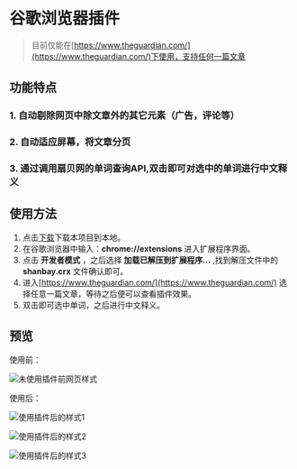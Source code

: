 # 谷歌浏览器插件
>目前仅能在[https://www.theguardian.com/](https://www.theguardian.com/)下使用，支持任何一篇文章

## 功能特点
### 1. 自动剔除网页中除文章外的其它元素（广告，评论等）
### 2. 自动适应屏幕，将文章分页
### 3. 通过调用扇贝网的单词查询API,双击即可对选中的单词进行中文释义

## 使用方法
1. 点击[下载](https://github.com/zhangzhao77/chrome-extension/archive/master.zip)下载本项目到本地。
2. 在谷歌浏览器中输入：__chrome://extensions__ 进入扩展程序界面。
3. 点击 __开发者模式__ ，之后选择 __加载已解压到扩展程序...__ ,找到解压文件中的 __shanbay.crx__ 文件确认即可。
4. 进入[https://www.theguardian.com/](https://www.theguardian.com/) 选择任意一篇文章，等待之后便可以查看插件效果。
5. 双击即可选中单词，之后进行中文释义。

## 预览
使用前：

![未使用插件前网页样式](https://github.com/zhangzhao77/chrome-extension/blob/master/imgs/before.png)

使用后：

![使用插件后的样式1](https://github.com/zhangzhao77/chrome-extension/blob/master/imgs/after1.png)

![使用插件后的样式2](https://github.com/zhangzhao77/chrome-extension/blob/master/imgs/after2.png)

![使用插件后的样式3](https://github.com/zhangzhao77/chrome-extension/blob/master/imgs/after3.png)

